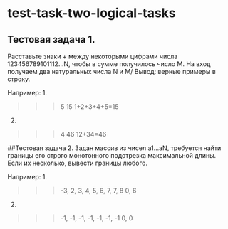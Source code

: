 # test-task-two-logical-tasks

## Тестовая задача 1.
Расставьте знаки + между некоторыми цифрами числа 123456789101112...N, чтобы в сумме получилось число М.
На вход получаем два натуральных числа N и M/
Вывод: верные примеры в строку.

Например:
1.
>>> 5 15
1+2+3+4+5=15

2.
>>> 4 46
12+34=46

##Тестовая задача 2.
Задан массив из чисел a1...aN, требуется найти границы его строго монотонного подотрезка максимальной длины.
Если их несколько, вывести границы любого.

Например:
1.
>>> -3, 2, 3, 4, 5, 6, 7, 7, 8
0, 6

2.
>>> -1, -1, -1, -1, -1, -1, -1
0, 0
